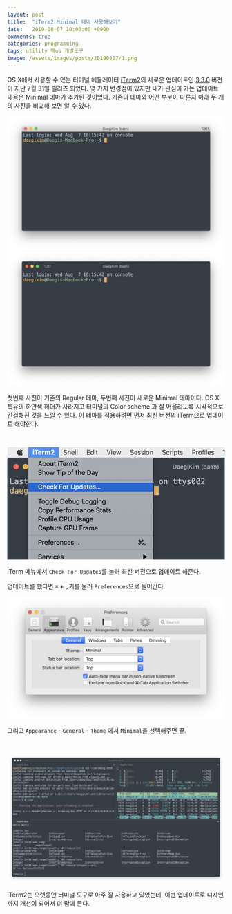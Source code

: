 ```yaml
---
layout: post
title:  "iTerm2 Minimal 테마 사용해보기"
date:   2019-08-07 10:00:00 +0900
comments: true
categories: programming
tags: utility 맥os 개발도구
image: /assets/images/posts/20190807/1.png
---
```

OS X에서 사용할 수 있는 터미널 에뮬레이터 [iTerm2](https://www.iterm2.com)의 새로운 업데이트인 [3.3.0](https://www.iterm2.com/version3.html) 버전이 지난 7월 31일 릴리즈 되었다.
몇 가지 변경점이 있지만 내가 관심이 가는 업데이트 내용은 Minimal 테마가 추가된 것이었다. 
기존의 테마와 어떤 부분이 다른지 아래 두 개의 사진을 비교해 보면 알 수 있다.

![No image](/assets/images/posts/20190807/2.png)
![No image](/assets/images/posts/20190807/1.png)

첫번째 사진이 기존의 Regular 테마, 두번째 사진이 새로운 Minimal 테마이다.
OS X 특유의 하얀색 헤더가 사라지고 터미널의 Color scheme 과 잘 어울리도록 시각적으로 간결해진 것을 느낄 수 있다.
이 테마를 적용하려면 먼저 최신 버전의 iTerm으로 업데이트 해야한다.

&nbsp;

![No image](/assets/images/posts/20190807/3.png)

iTerm 메뉴에서 `Check For Updates`를 눌러 최신 버전으로 업데이트 해준다.

업데이트를 했다면 `⌘` + `,`키를 눌러 `Preferences`으로 들어간다.

![No image](/assets/images/posts/20190807/4.png)

그리고 `Appearance` - `General` - `Theme` 에서 `Minimal`을 선택해주면 끝. 

&nbsp;

![No image](/assets/images/posts/20190807/5.png)

iTerm2는 오랫동안 터미널 도구로 아주 잘 사용하고 있었는데, 이번 업데이트로 디자인 까지 개선이 되어서 더 맘에 든다. 